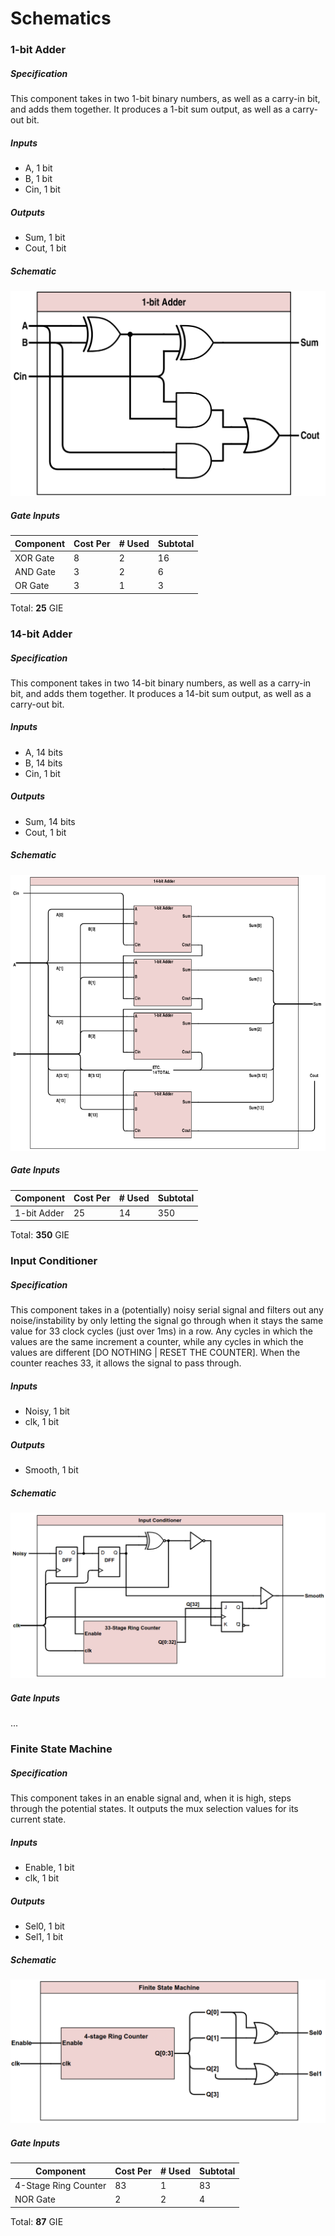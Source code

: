 # Schematics


### 1-bit Adder

##### Specification
This component takes in two 1-bit binary numbers, as well as a carry-in bit, and adds them together. It produces a 1-bit sum output, as well as a carry-out bit.

##### Inputs
* A, 1 bit
* B, 1 bit
* Cin, 1 bit

##### Outputs
* Sum, 1 bit
* Cout, 1 bit

##### Schematic
![1-bit Adder](images/adder1schematic.png)

##### Gate Inputs
| Component | Cost Per | # Used | Subtotal |
|-----------|----------|--------|----------|
| XOR Gate  | 8        | 2      | 16       |
| AND Gate  | 3        | 2      | 6        |
| OR Gate   | 3        | 1      | 3        |
Total: **25** GIE


### 14-bit Adder

##### Specification
This component takes in two 14-bit binary numbers, as well as a carry-in bit, and adds them together. It produces a 14-bit sum output, as well as a carry-out bit.

##### Inputs
* A, 14 bits
* B, 14 bits
* Cin, 1 bit

##### Outputs
* Sum, 14 bits
* Cout, 1 bit

##### Schematic
![14-bit Adder](images/adder14schematic.png)

##### Gate Inputs
| Component   | Cost Per | # Used | Subtotal |
|-------------|----------|--------|----------|
| 1-bit Adder | 25       | 14     | 350      |
Total: **350** GIE


### Input Conditioner

##### Specification
This component takes in a (potentially) noisy serial signal and filters out any noise/instability by only letting the signal go through when it stays the same value for 33 clock cycles (just over 1ms) in a row. Any cycles in which the values are the same increment a counter, while any cycles in which the values are different [DO NOTHING | RESET THE COUNTER]. When the counter reaches 33, it allows the signal to pass through.

##### Inputs
* Noisy, 1 bit
* clk, 1 bit

##### Outputs
* Smooth, 1 bit

##### Schematic
![Input Conditioner](images/inputconditionerschematic.png)

##### Gate Inputs
...


### Finite State Machine

##### Specification
This component takes in an enable signal and, when it is high, steps through the potential states. It outputs the mux selection values for its current state.

##### Inputs
* Enable, 1 bit
* clk, 1 bit

##### Outputs
* Sel0, 1 bit
* Sel1, 1 bit

##### Schematic
![Finite State Machine](images/fsmschematic.png)

##### Gate Inputs
| Component            | Cost Per | # Used | Subtotal |
|----------------------|----------|--------|----------|
| 4-Stage Ring Counter | 83       | 1      | 83       |
| NOR Gate             | 2        | 2      | 4        |
Total: **87** GIE
